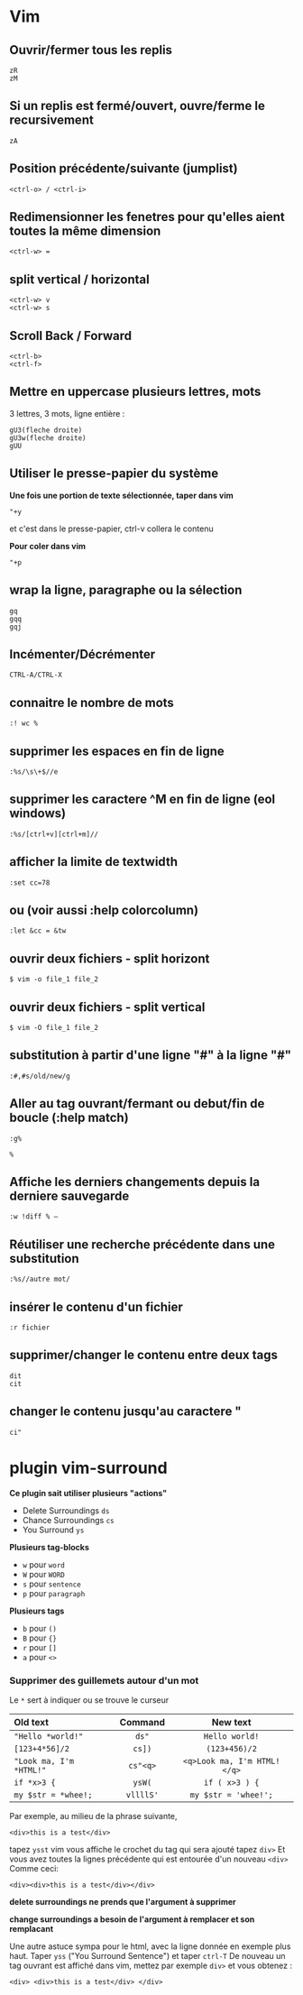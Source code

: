 # Vim

## Ouvrir/fermer tous les replis

    zR
    zM

## Si un replis est fermé/ouvert, ouvre/ferme le recursivement

    zA

## Position précédente/suivante (jumplist)

    <ctrl-o> / <ctrl-i>

## Redimensionner les fenetres pour qu'elles aient toutes la même dimension

    <ctrl-w> =

## split vertical / horizontal

    <ctrl-w> v
    <ctrl-w> s

## Scroll Back / Forward

    <ctrl-b>
    <ctrl-f>

## Mettre en uppercase plusieurs lettres, mots

3 lettres, 3 mots, ligne entière :

    gU3(fleche droite)
    gU3w(fleche droite)
    gUU

## Utiliser le presse-papier du système

**Une fois une portion de texte sélectionnée, taper dans vim**

    "+y

et c'est dans le presse-papier, ctrl-v collera le contenu

**Pour coler dans vim**

    "+p

## wrap la ligne, paragraphe ou la sélection

    gq
    gqq
    gqj

## Incémenter/Décrémenter

    CTRL-A/CTRL-X

## connaitre le nombre de mots

    :! wc %

## supprimer les espaces en fin de ligne

    :%s/\s\+$//e

## supprimer les caractere ^M en fin de ligne (eol windows)

    :%s/[ctrl+v][ctrl+m]//

## afficher la limite de textwidth

    :set cc=78

## ou (voir aussi :help colorcolumn)

    :let &cc = &tw

## ouvrir deux fichiers - split horizont

    $ vim -o file_1 file_2

## ouvrir deux fichiers - split vertical

    $ vim -O file_1 file_2

## substitution à partir d'une ligne "#" à la ligne "#"

    :#,#s/old/new/g

## Aller au tag ouvrant/fermant ou debut/fin de boucle (:help match)

    :g%

    %

## Affiche les derniers changements depuis la derniere sauvegarde

    :w !diff % –

## Réutiliser une recherche précédente dans une substitution

    :%s//autre mot/

## insérer le contenu d'un fichier

    :r fichier

## supprimer/changer le contenu entre deux tags

    dit
    cit

## changer le contenu jusqu'au caractere "

    ci"

# plugin vim-surround

**Ce plugin sait utiliser plusieurs "actions"**

- Delete Surroundings `ds`
- Chance Surroundings `cs`
- You Surround `ys`

**Plusieurs tag-blocks**

- `w` pour `word`
- `W` pour `WORD`
- `s` pour `sentence`
- `p` pour `paragraph`

**Plusieurs tags**

- `b` pour `()`
- `B` pour `{}`
- `r` pour `[]`
- `a` pour `<>`

### Supprimer des guillemets autour d'un mot

Le `*` sert à indiquer ou se trouve le curseur

|   Old text              |   Command       | New text                    |
|:----------------------  |:---------------:|:---------------------------:|
|  `"Hello *world!"`      |     `ds"`       |  `Hello world!`             |
|  `[123+4*56]/2`         |     `cs])`      |  `(123+456)/2`              |
|  `"Look ma, I'm *HTML!"`|     `cs"<q>`    |  `<q>Look ma, I'm HTML!</q>`|
|  `if *x>3 { `           |     `ysW(`      |  `if ( x>3 ) {`             |
|  `my $str = *whee!; `   |    `vllllS'`    | `my $str = 'whee!';`        |


Par exemple, au milieu de la phrase suivante,

`
        <div>this is a test</div>
`

tapez `ysst`
vim vous affiche le crochet du tag qui sera ajouté
tapez `div>`
Et vous avez toutes la lignes précédente qui est entourée d'un nouveau `<div>`
Comme ceci:

`
        <div><div>this is a test</div></div>
`

**delete surroundings ne prends que l'argument à supprimer**

**change surroundings a besoin de l'argument à remplacer et son remplacant**

Une autre astuce sympa pour le html, avec la ligne donnée en exemple plus haut.
Taper `yss` ("You Surround Sentence") et taper `ctrl-T`
De nouveau un tag ouvrant est affiché dans vim, mettez par exemple `div>` et vous obtenez :


`
        <div>
        <div>this is a test</div>
        </div>
`



